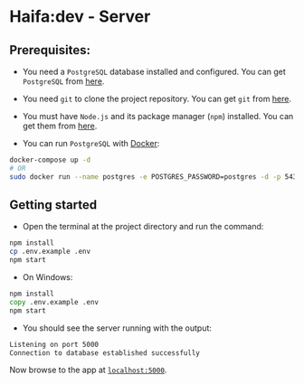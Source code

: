# Haifa:dev - Server

## Prerequisites:

- You need a `PostgreSQL` database installed and configured.
  You can get `PostgreSQL` from [here][postgresql].

- You need `git` to clone the project repository. You can get `git` from [here][git].

- You must have `Node.js` and its package manager (`npm`) installed. You can get them from [here][node].

- You can run `PostgreSQL` with [Docker][docker]:

```sh
docker-compose up -d
# OR
sudo docker run --name postgres -e POSTGRES_PASSWORD=postgres -d -p 5432:5432 postgres
```

## Getting started

- Open the terminal at the project directory and run the command:

```sh
npm install
cp .env.example .env
npm start
```

- On Windows:

```bat
npm install
copy .env.example .env
npm start
```

- You should see the server running with the output:

```sh
Listening on port 5000
Connection to database established successfully
```

Now browse to the app at [`localhost:5000`][local-app-url].

[git]: https://git-scm.com/
[local-app-url]: http://localhost:5000
[node]: https://nodejs.org/
[npm]: https://www.npmjs.org/
[postgresql]: https://www.postgresql.org/download/
[docker]: https://docs.docker.com/get-docker/
